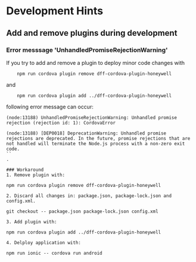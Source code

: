 # Development Hints

## Add and remove plugins during development

### Error messsage 'UnhandledPromiseRejectionWarning'

If you try to add and remove a plugin to deploy minor code changes with

```
	npm run cordova plugin remove dff-cordova-plugin-honeywell
```
and
```
	npm run cordova plugin add ../dff-cordova-plugin-honeywell
```
following error message can occur:
```
(node:13188) UnhandledPromiseRejectionWarning: Unhandled promise rejection (rejection id: 1): CordovaError
```
```
(node:13188) [DEP0018] DeprecationWarning: Unhandled promise rejections are deprecated. In the future, promise rejections that are not handled will terminate the Node.js process with a non-zero exit code.
``
.

### Workaround
1. Remove plugin with:
```
	npm run cordova plugin remove dff-cordova-plugin-honeywell
```
2. Discard all changes in: package.json, package-lock.json and config.xml.
```
	git checkout -- package.json package-lock.json config.xml
```
3. Add plugin with:
```
	npm run cordova plugin add ../dff-cordova-plugin-honeywell
```
4. Delploy application with: 
```
	npm run ionic -- cordova run android
```